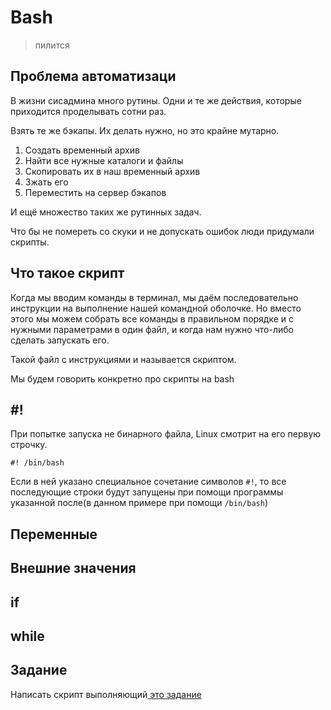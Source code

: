 # Bash

> пилится

## Проблема автоматизаци
В жизни сисадмина много рутины. Одни и те же действия, которые приходится проделывать сотни раз.

Взять те же бэкапы. Их делать нужно, но это крайне мутарно.

1. Создать временный архив
2. Найти все нужные каталоги и файлы
3. Скопировать их в наш временный архив
4. Зжать его
5. Переместить на сервер бэкапов

И ещё множество таких же рутинных задач.

Что бы не помереть со скуки и не допускать ошибок люди придумали скрипты.

## Что такое скрипт

Когда мы вводим команды в терминал, мы даём последовательно инструкции на выполнение нашей командной оболочке. Но вместо этого мы можем собрать все команды в правильном порядке и с нужными параметрами в один файл, и когда нам нужно что-либо сделать запускать его. 

Такой файл с инструкциями и называется скриптом.

Мы будем говорить конкретно про скрипты на bash

## #!

При попытке запуска не бинарного файла, Linux смотрит на его первую строчку.
```
#! /bin/bash
```
Если в ней указано специальное сочетание символов `#!`, то все последующие строки будут запущены при помощи программы указанной после(в данном примере при помощи `/bin/bash`)

## Переменные

## Внешние значения

## if

## while

## Задание

Написать скрипт выполняющий[ это задание](../linux/terminal-basics.md#zadanie)
